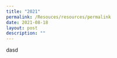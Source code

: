 ```yaml
---
title: "2021"
permalink: /Resouces/resources/permalink
date: 2021-08-18
layout: post
description: ""
---
```

dasd